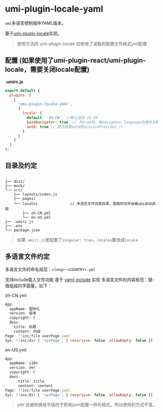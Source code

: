 # umi-plugin-locale-yaml

`umi`多语言控制插件YAML版本。

基于[umi-plugin-locale](https://github.com/umijs/umi/tree/master/packages/umi-plugin-locale)实现。
>  使用方法同 umi-plugin-locale  仅修改了读取的配置文件格式yml配置

## 配置 (如果使用了umi-plugin-react/umi-plugin-locale，需要关闭locale配置)

**.umirc.js**

```js
export default {
  plugins: [
    [
      'umi-plugin-locale-yaml',
      {
        locale: {
          default: 'zh-CN', //默认语言 zh-CN
          baseNavigator: true, // 为true时，用navigator.language的值作为默认语言
          antd: true // 是否启用antd的<LocaleProvider />
        }
      }
    ]
  ]
};
```

## 目录及约定

```
.
├── dist/                          
├── mock/                         
└── src/                          
    ├── layouts/index.js          
    ├── pages/                    
    └── locales               // 多语言文件存放目录，里面的文件会被umi自动读取
        ├── zh-CN.yml
        └── en-US.yml
├── .umirc.js                     
├── .env                          
└── package.json
```


>如果`.umirc.js`里配置了`singular: true`，`locales`要改成`locale`


## 多语言文件约定

多语言文件的命名规范：`<lang>-<COUNTRY>.yml`

支持include载入文件功能 基于 [yaml-include](https://www.npmjs.com/package/yaml-include) 实现
多语言文件的内容规范：键-值组成的字面量，如下：

zh-CN.yml

```javascript
App:
  appName: 国际化
  version: 版本
  copyright: C
  desc:
    title: 标题
    content: 内容
Page: !!inc/file userPage.yaml
Sys: !!inc/dir [ 'sysPage', { recursive: false, allowEmpty: false }]
```

en-US.yml

```javascript
App:
  appName: i18n
  version: Ver
  copyright: C
  desc:
      title: title
      content: content
Page: !!inc/file userPage.yaml
Sys: !!inc/dir [ 'sysPage', { recursive: false, allowEmpty: false }]
```

> yml 会被转换成平级的于原来json配置一样的格式，所以使用的方式不变。